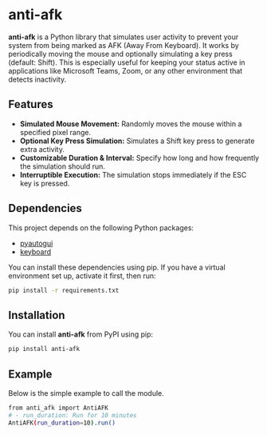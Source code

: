 # anti-afk

**anti-afk** is a Python library that simulates user activity to prevent your system from being marked as AFK (Away From Keyboard). It works by periodically moving the mouse and optionally simulating a key press (default: Shift). This is especially useful for keeping your status active in applications like Microsoft Teams, Zoom, or any other environment that detects inactivity.

## Features

- **Simulated Mouse Movement:** Randomly moves the mouse within a specified pixel range.
- **Optional Key Press Simulation:** Simulates a Shift key press to generate extra activity.
- **Customizable Duration & Interval:** Specify how long and how frequently the simulation should run.
- **Interruptible Execution:** The simulation stops immediately if the ESC key is pressed.

## Dependencies

This project depends on the following Python packages:

- [pyautogui](https://pypi.org/project/PyAutoGUI/)
- [keyboard](https://pypi.org/project/keyboard/)

You can install these dependencies using pip. If you have a virtual environment set up, activate it first, then run:
```bash
pip install -r requirements.txt
```

## Installation

You can install **anti-afk** from PyPI using pip:

```bash
pip install anti-afk
```

## Example
Below is the simple example to call the module.

```bash
from anti_afk import AntiAFK
# - run_duration: Run for 10 minutes
AntiAFK(run_duration=10).run()
```